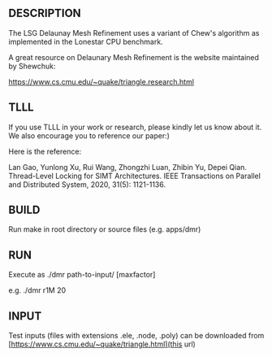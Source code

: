 ## DESCRIPTION

The LSG Delaunay Mesh Refinement uses a variant of Chew's algorithm as
implemented in the Lonestar CPU benchmark.

A great resource on Delaunary Mesh Refinement is the website
maintained by Shewchuk:

https://www.cs.cmu.edu/~quake/triangle.research.html

## TLLL
If you use TLLL in your work or research, please kindly let us know about it. We also encourage you to reference our paper:)

Here is the reference:

Lan Gao, Yunlong Xu, Rui Wang, Zhongzhi Luan, Zhibin Yu, Depei Qian. Thread-Level Locking for SIMT Architectures. IEEE Transactions on Parallel and Distributed System, 2020, 31(5): 1121-1136.


## BUILD

Run make in root directory or source files (e.g. apps/dmr)

## RUN

Execute as ./dmr path-to-input/ [maxfactor]

e.g. ./dmr r1M 20

## INPUT

Test inputs (files with extensions .ele, .node, .poly) can be downloaded from [https://www.cs.cmu.edu/~quake/triangle.html](this url)
